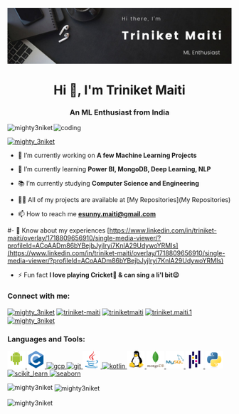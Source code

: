 ![logo](https://github.com/Mighty3Niket/Mighty3Niket/blob/main/Github%20Banner.jpg)

<h1 align="center">Hi 👋, I'm Triniket Maiti</h1>
<h3 align="center">An ML Enthusiast from India</h3>

<img align="right" alt="coding" width="400" src="https://camo.githubusercontent.com/7de37139d0b4c1ce40865e799b446c0e963a3dd8fb68d239707237c40604fa3d/68747470733a2f2f63646e2e6472696262626c652e636f6d2f75736572732f3733303730332f73637265656e73686f74732f363538313234332f6176656e746f2e676966">

<p align="left"> <img src="https://komarev.com/ghpvc/?username=mighty3niket&label=Profile%20views&color=0e75b6&style=flat" alt="mighty3niket" /> </p>

<p align="left"> <a href="https://twitter.com/mighty_3niket" target="blank"><img src="https://img.shields.io/twitter/follow/mighty_3niket?logo=twitter&style=for-the-badge" alt="mighty_3niket" /></a> </p>

- 🔭 I’m currently working on **A few Machine Learning Projects**

- 🌱 I’m currently learning **Power BI, MongoDB, Deep Learning, NLP**

- 📚 I’m currently studying **Computer Science and Engineering**

- 👨‍💻 All of my projects are available at [My Repositories](My Repositories)

- 📫 How to reach me **esunny.maiti@gmail.com**

#- 📄 Know about my experiences [https://www.linkedin.com/in/triniket-maiti/overlay/1718809656910/single-media-viewer/?profileId=ACoAADm86bYBejbJyjlryi7KnlA29UdywoYRMIs](https://www.linkedin.com/in/triniket-maiti/overlay/1718809656910/single-media-viewer/?profileId=ACoAADm86bYBejbJyjlryi7KnlA29UdywoYRMIs)

- ⚡ Fun fact **I love playing Cricket🏏 & can sing a li'l bit😉**

<h3 align="left">Connect with me:</h3>
<p align="left">
<a href="https://twitter.com/mighty_3niket" target="blank"><img align="center" src="https://raw.githubusercontent.com/rahuldkjain/github-profile-readme-generator/master/src/images/icons/Social/twitter.svg" alt="mighty_3niket" height="30" width="40" /></a>
<a href="https://linkedin.com/in/triniket-maiti" target="blank"><img align="center" src="https://raw.githubusercontent.com/rahuldkjain/github-profile-readme-generator/master/src/images/icons/Social/linked-in-alt.svg" alt="triniket-maiti" height="30" width="40" /></a>
<a href="https://kaggle.com/triniketmaiti" target="blank"><img align="center" src="https://raw.githubusercontent.com/rahuldkjain/github-profile-readme-generator/master/src/images/icons/Social/kaggle.svg" alt="triniketmaiti" height="30" width="40" /></a>
<a href="https://fb.com/triniket.maiti.1" target="blank"><img align="center" src="https://raw.githubusercontent.com/rahuldkjain/github-profile-readme-generator/master/src/images/icons/Social/facebook.svg" alt="triniket.maiti.1" height="30" width="40" /></a>
<a href="https://instagram.com/mighty_3niket" target="blank"><img align="center" src="https://raw.githubusercontent.com/rahuldkjain/github-profile-readme-generator/master/src/images/icons/Social/instagram.svg" alt="mighty_3niket" height="30" width="40" /></a>
</p>

<h3 align="left">Languages and Tools:</h3>
<p align="left"> <a href="https://developer.android.com" target="_blank" rel="noreferrer"> <img src="https://raw.githubusercontent.com/devicons/devicon/master/icons/android/android-original-wordmark.svg" alt="android" width="40" height="40"/> </a> <a href="https://www.cprogramming.com/" target="_blank" rel="noreferrer"> <img src="https://raw.githubusercontent.com/devicons/devicon/master/icons/c/c-original.svg" alt="c" width="40" height="40"/> </a> <a href="https://cloud.google.com" target="_blank" rel="noreferrer"> <img src="https://www.vectorlogo.zone/logos/google_cloud/google_cloud-icon.svg" alt="gcp" width="40" height="40"/> </a> <a href="https://git-scm.com/" target="_blank" rel="noreferrer"> <img src="https://www.vectorlogo.zone/logos/git-scm/git-scm-icon.svg" alt="git" width="40" height="40"/> </a> <a href="https://www.java.com" target="_blank" rel="noreferrer"> <img src="https://raw.githubusercontent.com/devicons/devicon/master/icons/java/java-original.svg" alt="java" width="40" height="40"/> </a> <a href="https://kotlinlang.org" target="_blank" rel="noreferrer"> <img src="https://www.vectorlogo.zone/logos/kotlinlang/kotlinlang-icon.svg" alt="kotlin" width="40" height="40"/> </a> <a href="https://www.linux.org/" target="_blank" rel="noreferrer"> <img src="https://raw.githubusercontent.com/devicons/devicon/master/icons/linux/linux-original.svg" alt="linux" width="40" height="40"/> </a> <a href="https://www.mongodb.com/" target="_blank" rel="noreferrer"> <img src="https://raw.githubusercontent.com/devicons/devicon/master/icons/mongodb/mongodb-original-wordmark.svg" alt="mongodb" width="40" height="40"/> </a> <a href="https://www.mysql.com/" target="_blank" rel="noreferrer"> <img src="https://raw.githubusercontent.com/devicons/devicon/master/icons/mysql/mysql-original-wordmark.svg" alt="mysql" width="40" height="40"/> </a> <a href="https://pandas.pydata.org/" target="_blank" rel="noreferrer"> <img src="https://raw.githubusercontent.com/devicons/devicon/2ae2a900d2f041da66e950e4d48052658d850630/icons/pandas/pandas-original.svg" alt="pandas" width="40" height="40"/> </a> <a href="https://www.python.org" target="_blank" rel="noreferrer"> <img src="https://raw.githubusercontent.com/devicons/devicon/master/icons/python/python-original.svg" alt="python" width="40" height="40"/> </a> <a href="https://scikit-learn.org/" target="_blank" rel="noreferrer"> <img src="https://upload.wikimedia.org/wikipedia/commons/0/05/Scikit_learn_logo_small.svg" alt="scikit_learn" width="40" height="40"/> </a> <a href="https://seaborn.pydata.org/" target="_blank" rel="noreferrer"> <img src="https://seaborn.pydata.org/_images/logo-mark-lightbg.svg" alt="seaborn" width="40" height="40"/> </a> </p>

<p><img align="left" src="https://github-readme-stats.vercel.app/api/top-langs?username=mighty3niket&show_icons=true&locale=en&layout=compact" alt="mighty3niket" /></p>

<p>&nbsp;<img align="center" src="https://github-readme-stats.vercel.app/api?username=mighty3niket&show_icons=true&locale=en" alt="mighty3niket" /></p>

<p><img align="center" src="https://github-readme-streak-stats.herokuapp.com/?user=mighty3niket&" alt="mighty3niket" /></p>
